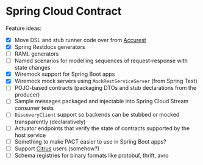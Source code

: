 # Spring Cloud Contract

Feature ideas:

- [x] Move DSL and stub runner code over from [Accurest](https://github.com/Codearte/accurest)
- [x] Spring Restdocs generators
- [ ] RAML generators
- [ ] Named scenarios for modelling sequences of request-response with state changes
- [x] Wiremock support for Spring Boot apps
- [x] Wiremock mock servers using `MockRestServiceServer` (from Spring Test)
- [ ] POJO-based contracts (packaging DTOs and stub declarations from the producer)
- [ ] Sample messages packaged and injectable into Spring Cloud Stream consumer tests
- [ ] `DiscoveryClient` support so backends can be stubbed or mocked transparently (declaratively)
- [ ] Actuator endpoints that verify the state of contracts supported by the host service
- [ ] Something to make PACT easier to use in Spring Boot apps?
- [ ] Support [Citrus](https://citrusframework.org/) users (somehow?)
- [ ] Schema registries for binary formats like protobuf, thrift, avro
